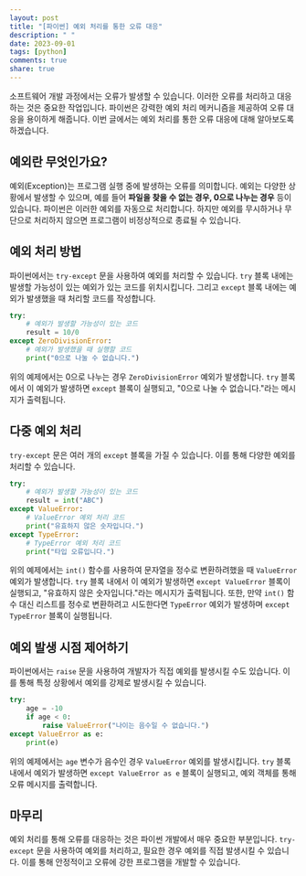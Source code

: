 ```yaml
---
layout: post
title: "[파이썬] 예외 처리를 통한 오류 대응"
description: " "
date: 2023-09-01
tags: [python]
comments: true
share: true
---
```


소프트웨어 개발 과정에서는 오류가 발생할 수 있습니다. 이러한 오류를 처리하고 대응하는 것은 중요한 작업입니다. 파이썬은 강력한 예외 처리 메커니즘을 제공하여 오류 대응을 용이하게 해줍니다. 이번 글에서는 예외 처리를 통한 오류 대응에 대해 알아보도록 하겠습니다.

## 예외란 무엇인가요?

예외(Exception)는 프로그램 실행 중에 발생하는 오류를 의미합니다. 예외는 다양한 상황에서 발생할 수 있으며, 예를 들어 **파일을 찾을 수 없는 경우, 0으로 나누는 경우** 등이 있습니다. 파이썬은 이러한 예외를 자동으로 처리합니다. 하지만 예외를 무시하거나 무단으로 처리하지 않으면 프로그램이 비정상적으로 종료될 수 있습니다.

## 예외 처리 방법

파이썬에서는 `try-except` 문을 사용하여 예외를 처리할 수 있습니다. `try` 블록 내에는 발생할 가능성이 있는 예외가 있는 코드를 위치시킵니다. 그리고 `except` 블록 내에는 예외가 발생했을 때 처리할 코드를 작성합니다.

```python
try:
    # 예외가 발생할 가능성이 있는 코드
    result = 10/0
except ZeroDivisionError:
    # 예외가 발생했을 때 실행할 코드
    print("0으로 나눌 수 없습니다.")
```

위의 예제에서는 0으로 나누는 경우 `ZeroDivisionError` 예외가 발생합니다. `try` 블록에서 이 예외가 발생하면 `except` 블록이 실행되고, "0으로 나눌 수 없습니다."라는 메시지가 출력됩니다.

## 다중 예외 처리

`try-except` 문은 여러 개의 `except` 블록을 가질 수 있습니다. 이를 통해 다양한 예외를 처리할 수 있습니다.

```python
try:
    # 예외가 발생할 가능성이 있는 코드
    result = int("ABC")
except ValueError:
    # ValueError 예외 처리 코드
    print("유효하지 않은 숫자입니다.")
except TypeError:
    # TypeError 예외 처리 코드
    print("타입 오류입니다.")
```

위의 예제에서는 `int()` 함수를 사용하여 문자열을 정수로 변환하려했을 때 `ValueError` 예외가 발생합니다. `try` 블록 내에서 이 예외가 발생하면 `except ValueError` 블록이 실행되고, "유효하지 않은 숫자입니다."라는 메시지가 출력됩니다. 또한, 만약 `int()` 함수 대신 리스트를 정수로 변환하려고 시도한다면 `TypeError` 예외가 발생하며 `except TypeError` 블록이 실행됩니다.

## 예외 발생 시점 제어하기

파이썬에서는 `raise` 문을 사용하여 개발자가 직접 예외를 발생시킬 수도 있습니다. 이를 통해 특정 상황에서 예외를 강제로 발생시킬 수 있습니다.

```python
try:
    age = -10
    if age < 0:
        raise ValueError("나이는 음수일 수 없습니다.")
except ValueError as e:
    print(e)
```

위의 예제에서는 `age` 변수가 음수인 경우 `ValueError` 예외를 발생시킵니다. `try` 블록 내에서 예외가 발생하면 `except ValueError as e` 블록이 실행되고, 예외 객체를 통해 오류 메시지를 출력합니다.

## 마무리

예외 처리를 통해 오류를 대응하는 것은 파이썬 개발에서 매우 중요한 부분입니다. `try-except` 문을 사용하여 예외를 처리하고, 필요한 경우 예외를 직접 발생시킬 수 있습니다. 이를 통해 안정적이고 오류에 강한 프로그램을 개발할 수 있습니다.